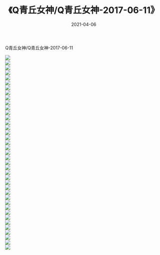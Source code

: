﻿---
layout: post
title:  《Q青丘女神/Q青丘女神-2017-06-11》
date:   2021-04-06
img: http://img.660000.xyz/Sharelink/网络美图/2021/Q青丘女神/Q青丘女神-2017-06-11/000.jpg
categories: [美女, 清纯, 唯美]
---

Q青丘女神/Q青丘女神-2017-06-11

 ![](http://img.660000.xyz/Sharelink/网络美图/2021/Q青丘女神/Q青丘女神-2017-06-11/001.jpg) <br>![](http://img.660000.xyz/Sharelink/网络美图/2021/Q青丘女神/Q青丘女神-2017-06-11/002.jpg) <br>![](http://img.660000.xyz/Sharelink/网络美图/2021/Q青丘女神/Q青丘女神-2017-06-11/003.jpg) <br>![](http://img.660000.xyz/Sharelink/网络美图/2021/Q青丘女神/Q青丘女神-2017-06-11/004.jpg) <br>![](http://img.660000.xyz/Sharelink/网络美图/2021/Q青丘女神/Q青丘女神-2017-06-11/005.jpg) <br>![](http://img.660000.xyz/Sharelink/网络美图/2021/Q青丘女神/Q青丘女神-2017-06-11/006.jpg) <br>![](http://img.660000.xyz/Sharelink/网络美图/2021/Q青丘女神/Q青丘女神-2017-06-11/007.jpg) <br>![](http://img.660000.xyz/Sharelink/网络美图/2021/Q青丘女神/Q青丘女神-2017-06-11/008.jpg) <br>![](http://img.660000.xyz/Sharelink/网络美图/2021/Q青丘女神/Q青丘女神-2017-06-11/009.jpg) <br>![](http://img.660000.xyz/Sharelink/网络美图/2021/Q青丘女神/Q青丘女神-2017-06-11/010.jpg) <br>![](http://img.660000.xyz/Sharelink/网络美图/2021/Q青丘女神/Q青丘女神-2017-06-11/011.jpg) <br>![](http://img.660000.xyz/Sharelink/网络美图/2021/Q青丘女神/Q青丘女神-2017-06-11/012.jpg) <br>![](http://img.660000.xyz/Sharelink/网络美图/2021/Q青丘女神/Q青丘女神-2017-06-11/013.jpg) <br>![](http://img.660000.xyz/Sharelink/网络美图/2021/Q青丘女神/Q青丘女神-2017-06-11/014.jpg) <br>![](http://img.660000.xyz/Sharelink/网络美图/2021/Q青丘女神/Q青丘女神-2017-06-11/015.jpg) <br>![](http://img.660000.xyz/Sharelink/网络美图/2021/Q青丘女神/Q青丘女神-2017-06-11/016.jpg) <br>![](http://img.660000.xyz/Sharelink/网络美图/2021/Q青丘女神/Q青丘女神-2017-06-11/017.jpg) <br>![](http://img.660000.xyz/Sharelink/网络美图/2021/Q青丘女神/Q青丘女神-2017-06-11/018.jpg) <br>![](http://img.660000.xyz/Sharelink/网络美图/2021/Q青丘女神/Q青丘女神-2017-06-11/019.jpg) <br>![](http://img.660000.xyz/Sharelink/网络美图/2021/Q青丘女神/Q青丘女神-2017-06-11/020.jpg) <br>![](http://img.660000.xyz/Sharelink/网络美图/2021/Q青丘女神/Q青丘女神-2017-06-11/021.jpg) <br>![](http://img.660000.xyz/Sharelink/网络美图/2021/Q青丘女神/Q青丘女神-2017-06-11/022.jpg) <br>![](http://img.660000.xyz/Sharelink/网络美图/2021/Q青丘女神/Q青丘女神-2017-06-11/023.jpg) <br>![](http://img.660000.xyz/Sharelink/网络美图/2021/Q青丘女神/Q青丘女神-2017-06-11/024.jpg) <br>![](http://img.660000.xyz/Sharelink/网络美图/2021/Q青丘女神/Q青丘女神-2017-06-11/025.jpg) <br>![](http://img.660000.xyz/Sharelink/网络美图/2021/Q青丘女神/Q青丘女神-2017-06-11/026.jpg) <br>![](http://img.660000.xyz/Sharelink/网络美图/2021/Q青丘女神/Q青丘女神-2017-06-11/027.jpg) <br>![](http://img.660000.xyz/Sharelink/网络美图/2021/Q青丘女神/Q青丘女神-2017-06-11/028.jpg) <br>![](http://img.660000.xyz/Sharelink/网络美图/2021/Q青丘女神/Q青丘女神-2017-06-11/029.jpg) <br>![](http://img.660000.xyz/Sharelink/网络美图/2021/Q青丘女神/Q青丘女神-2017-06-11/030.jpg) <br>![](http://img.660000.xyz/Sharelink/网络美图/2021/Q青丘女神/Q青丘女神-2017-06-11/031.jpg) <br>![](http://img.660000.xyz/Sharelink/网络美图/2021/Q青丘女神/Q青丘女神-2017-06-11/032.jpg) <br>![](http://img.660000.xyz/Sharelink/网络美图/2021/Q青丘女神/Q青丘女神-2017-06-11/033.jpg) <br>![](http://img.660000.xyz/Sharelink/网络美图/2021/Q青丘女神/Q青丘女神-2017-06-11/034.jpg) <br>![](http://img.660000.xyz/Sharelink/网络美图/2021/Q青丘女神/Q青丘女神-2017-06-11/035.jpg) <br>![](http://img.660000.xyz/Sharelink/网络美图/2021/Q青丘女神/Q青丘女神-2017-06-11/036.jpg) <br>![](http://img.660000.xyz/Sharelink/网络美图/2021/Q青丘女神/Q青丘女神-2017-06-11/037.jpg) <br>![](http://img.660000.xyz/Sharelink/网络美图/2021/Q青丘女神/Q青丘女神-2017-06-11/038.jpg) <br>![](http://img.660000.xyz/Sharelink/网络美图/2021/Q青丘女神/Q青丘女神-2017-06-11/039.jpg) <br>